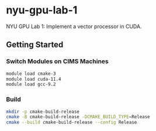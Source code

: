 # nyu-gpu-lab-1

NYU GPU Lab 1: Implement a vector processor in CUDA.

## Getting Started

### Switch Modules on CIMS Machines

```bash
module load cmake-3
module load cuda-11.4
module load gcc-9.2

```

### Build

```bash
mkdir -p cmake-build-release
cmake -B cmake-build-release -DCMAKE_BUILD_TYPE=Release
cmake --build cmake-build-release --config Release
```
